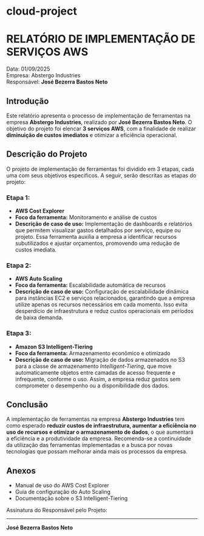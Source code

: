 # cloud-project

# RELATÓRIO DE IMPLEMENTAÇÃO DE SERVIÇOS AWS  

Data: 01/09/2025  
Empresa: Abstergo Industries  
Responsável: **José Bezerra Bastos Neto**  

## Introdução  
Este relatório apresenta o processo de implementação de ferramentas na empresa **Abstergo Industries**, realizado por **José Bezerra Bastos Neto**. O objetivo do projeto foi elencar **3 serviços AWS**, com a finalidade de realizar **diminuição de custos imediatos** e otimizar a eficiência operacional.  

## Descrição do Projeto  
O projeto de implementação de ferramentas foi dividido em 3 etapas, cada uma com seus objetivos específicos. A seguir, serão descritas as etapas do projeto:  

### Etapa 1:  
- **AWS Cost Explorer**  
- **Foco da ferramenta:** Monitoramento e análise de custos  
- **Descrição de caso de uso:** Implementação de dashboards e relatórios que permitem visualizar gastos detalhados por serviço, equipe ou projeto. Essa ferramenta auxilia a empresa a identificar recursos subutilizados e ajustar orçamentos, promovendo uma redução de custos imediata.  

### Etapa 2:  
- **AWS Auto Scaling**  
- **Foco da ferramenta:** Escalabilidade automática de recursos  
- **Descrição de caso de uso:** Configuração de escalabilidade dinâmica para instâncias EC2 e serviços relacionados, garantindo que a empresa utilize apenas os recursos necessários em cada momento. Isso evita desperdício de infraestrutura e reduz custos operacionais em períodos de baixa demanda.  

### Etapa 3:  
- **Amazon S3 Intelligent-Tiering**  
- **Foco da ferramenta:** Armazenamento econômico e otimizado  
- **Descrição de caso de uso:** Migração de dados armazenados no S3 para a classe de armazenamento *Intelligent-Tiering*, que move automaticamente objetos entre camadas de acesso frequente e infrequente, conforme o uso. Assim, a empresa reduz gastos sem comprometer o desempenho ou a disponibilidade dos dados.  

## Conclusão  
A implementação de ferramentas na empresa **Abstergo Industries** tem como esperado **reduzir custos de infraestrutura, aumentar a eficiência no uso de recursos e otimizar o armazenamento de dados**, o que aumentará a eficiência e a produtividade da empresa. Recomenda-se a continuidade da utilização das ferramentas implementadas e a busca por novas tecnologias que possam melhorar ainda mais os processos da empresa.  

## Anexos  
- Manual de uso do AWS Cost Explorer  
- Guia de configuração do Auto Scaling  
- Documentação sobre o S3 Intelligent-Tiering  

Assinatura do Responsável pelo Projeto:  

_____________________________________  
**José Bezerra Bastos Neto**  

